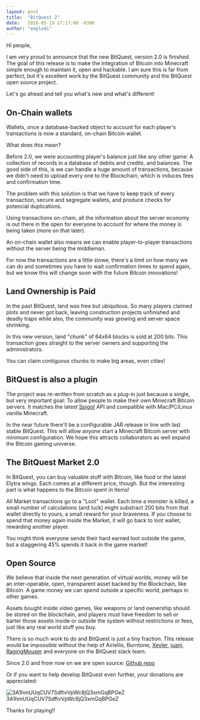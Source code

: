 ```yaml
---
layout: post
title:  "BitQuest 2"
date:   2016-05-19 17:17:00 -0300
author: "explodi"
---
```


Hi people,

I am very proud to announce that the new BitQuest, version 2.0 is finished. The goal of this release is to make the integration of Bitcoin into Minecraft simple enough to maintain it, open and hackable. I am sure this is far from perfect, but it's excellent work by the BitQuest community and the BitQuest open source project.

Let's go ahead and tell you what's new and what's different!

On-Chain wallets
--------------------------------------
Wallets, once a database-backed object to account for each player's transactions is now a standard, on-chain Bitcoin wallet.

What does this mean?

Before 2.0, we were accounting player's balance just like any other game: A collection of records in a database of debits and credits, and balances. The good side of this, is we can handle a huge amount of transactions, because we didn't need to upload every one to the Blockchain, which is induces fees and confirmation time.

The problem with this solution is that we have to keep track of every transaction, secure and segregate wallets, and produce checks for potencial duplications. 

Using transactions on-chain, all the information about the server economy is out there in the open for everyone to account for where the money is being taken (more on that later). 

An on-chain wallet also means we can enable player-to-player transactions without the server being the middleman.

For now the transactions are a little slowe, there's a limit on how many we can do and sometimes you have to wait confirmation times to spend again, but we know this will change soon with the future Bitcoin innovations!


Land Ownership is Paid
------------------------------------------------
In the past BitQuest, land was free but ubiquitous. So many players claimed plots and never got back, leaving construction projects unfinished and deadly traps while also, the community was growing and server space shrinking.

In this new version, land "chunk" of 64x64 blocks is sold at 200 bits. This transaction goes straight to the server owners and supporting the administrators.

You can claim contiguous chunks to make big areas, even cities!

BitQuest is also a plugin
----------------------
The project was re-written from scratch as a plug-in just because a single, but very important goal: To allow people to make their own Minecraft Bitcoin servers. It matches the latest [Spigot](http://spigotmc.com) API and compatible with Mac/PC/Linux vanilla Minecraft. 

In the near future there'll be a configurable JAR release in line with last stable BitQuest. This will allow anyone start a Minecraft Bitcoin server with minimum configuration. We hope this attracts collaborators as well expand the Bitcoin gaming universe.

The BitQuest Market 2.0
----------------------
In BitQuest, you can buy valuable stuff with Bitcoin, like food or the latest Elytra wings. Each comes at a different price, though. But the interesting part is what happens to the Bitcoin spent in items!

All Market transactions go to a "Loot" wallet. Each time a monster is killed, a small number of calculations (and luck) might substract 200 bits from that wallet directly to yours, a small reward for your braveness. If you choose to spend that money again inside the Market, it will go back to loot wallet, rewarding another player.

You might think everyone sends their hard earned loot outside the game, but a staggering 45% spends it back in the game market!

Open Source
------------------------------------
We believe that inside the next generation of virtual worlds, money will be an inter-operable, open, transparent asset backed by the Blockchain, like Bitcoin. A game money we can spend outside a specific world, perhaps in other games.

Assets bought inside video games, like weapons or land ownership should be stored on the blockchain, and players must have freedom to sell or barter those assets inside or outside the system without restrictions or fees, just like any real world stuff you buy.

There is so much work to do and BitQuest is just a tiny fraction. This release would be impossible without the help of Airiellis, Burntone, [Xeyler](https://github.com/Xeyler), [juanj](https://github.com/juanj), [RagingMouser](https://github.com/RagingMouser) and everyone on the BitQuest slack team.

Since 2.0 and from now on we are open source: [Github repo](https://github.com/bitquest/bitquest)

Or if you want to help develop BitQuest even further, your donations are appreciated:

![3A1hmUUqCUV7SdftvVpWc8jQ3xmGqBPGeZ](https://chart.googleapis.com/chart?chs=300x300&cht=qr&chl=bitcoin:3A1hmUUqCUV7SdftvVpWc8jQ3xmGqBPGeZ)
3A1hmUUqCUV7SdftvVpWc8jQ3xmGqBPGeZ

Thanks for playing!!